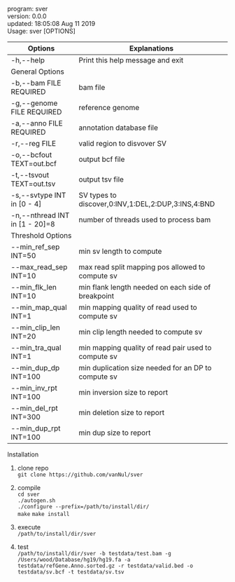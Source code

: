 program: sver  
version: 0.0.0  
updated: 18:05:08 Aug 11 2019  
Usage: sver [OPTIONS]  

 
|Options                           | Explanations
|----------------------------------|-----------------------------------------------------
|  -h,--help                       | Print this help message and exit
|General Options
|  -b,--bam FILE REQUIRED          | bam file
|  -g,--genome FILE REQUIRED       | reference genome
|  -a,--anno FILE REQUIRED         | annotation database file
|  -r,--reg FILE                   | valid region to disvover SV
|  -o,--bcfout TEXT=out.bcf        | output bcf file
|  -t,--tsvout TEXT=out.tsv        | output tsv file
|  -s,--svtype INT in [0 - 4]      | SV types to discover,0:INV,1:DEL,2:DUP,3:INS,4:BND
|  -n,--nthread INT in [1 - 20]=8  | number of threads used to process bam
|Threshold Options
|  --min_ref_sep INT=50            | min sv length to compute
|  --max_read_sep INT=10           | max read split mapping pos allowed to compute sv
|  --min_flk_len INT=10            | min flank length needed on each side of breakpoint
|  --min_map_qual INT=1            | min mapping quality of read used to compute sv
|  --min_clip_len INT=20           | min clip length needed to compute sv
|  --min_tra_qual INT=1            | min mapping quality of read pair used to compute sv
|  --min_dup_dp INT=100            | min duplication size needed for an DP to compute sv
|  --min_inv_rpt INT=100           | min inversion size to report
|  --min_del_rpt INT=300           | min deletion size to report
|  --min_dup_rpt INT=100           | min dup size to report

Installation   

1. clone repo   
`git clone https://github.com/vanNul/sver`  

2. compile  
`cd sver`    
`./autogen.sh`   
`./configure --prefix=/path/to/install/dir/`  
`make` 
`make install`

3. execute  
`/path/to/install/dir/sver` 

4. test  
`/path/to/install/dir/sver -b testdata/test.bam -g /Users/wood/Database/hg19/hg19.fa -a testdata/refGene.Anno.sorted.gz -r testdata/valid.bed -o testdata/sv.bcf -t testdata/sv.tsv` 
